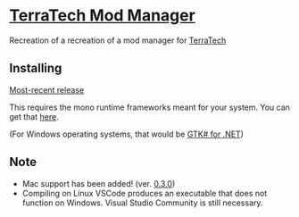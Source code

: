 # [TerraTech Mod Manager](https://forum.terratechgame.com/index.php?threads/terratech-mod-manager.17208/)
Recreation of a recreation of a mod manager for [TerraTech](https://terratechgame.com)

## Installing
[Most-recent release](https://github.com/Aceba1/TerraTech-Mod-Manager-GTK/releases/latest)

This requires the mono runtime frameworks meant for your system. You can get that [here](https://www.mono-project.com/download/stable/).

(For Windows operating systems, that would be [GTK# for .NET](https://xamarin.azureedge.net/GTKforWindows/Windows/gtk-sharp-2.12.45.msi))

## Note

- Mac support has been added! (ver. [0.3.0](https://github.com/Aceba1/TerraTech-Mod-Manager-GTK/releases/tag/0.3.0))
- Compiling on Linux VSCode produces an executable that does not function on Windows. Visual Studio Community is still necessary.
